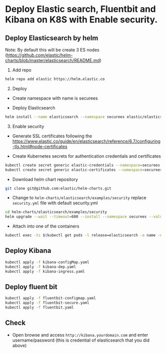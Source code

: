 # Deploy Elastic search, Fluentbit and Kibana on K8S with Enable security.

## Deploy Elasticsearch by helm

Note: By default this will be create 3 ES nodes (https://github.com/elastic/helm-charts/blob/master/elasticsearch/README.md)

1. Add repo

```bash
helm repo add elastic https://helm.elastic.co
```

2. Deploy

- Create namespace with name is securees

- Deploy Elasticsearch

```bash
helm install --name elasticsearch --namespace securees elastic/elasticsearch --version 7.1.0 --set nodeSelector.worker-node=logging
```

3. Enable security

- Generate SSL certificates following the https://www.elastic.co/guide/en/elasticsearch/reference/6.7/configuring-tls.html#node-certificates

- Create Kubernetes secrets for authentication credentials and certificates

```bash
kubectl create secret generic elastic-credentials --namespace=securees --from-literal=password=changeme --from-literal=username=elastic
kubectl create secret generic elastic-certificates --namespace=securees --from-file=elastic-certificates.p12
```

- Download helm chart repository

```bash
git clone git@github.com:elastic/helm-charts.git
```

- Change to `helm-charts/elasticsearch/examples/security` replace `security.yml` file with default security.yml

```bash
cd helm-charts/elasticsearch/examples/security
helm upgrade --wait --timeout=600 --install --namespace securees --values ./security.yml elasticsearch ../../
```


- Attach into one of the containers

```bash
kubectl exec -ti $(kubectl get pods -l release=elasticsearch -o name -n=securees | awk -F'/' '{ print $NF }' | head -n 1) -n=securees bash
```


## Deploy Kibana

```bash
kubectl apply -f kibana-configMap.yaml
kubectl apply -f kibana-dep.yaml
kubectl apply -f kibana-ingress.yaml
```

## Deploy fluent bit

```bash
kubectl apply -f fluentbit-configmap.yaml
kubectl apply -f fluentbit-secure.yaml
kubectl apply -f fluentbit.yaml
```

## Check

- Open browse and access `http://kibana.yourdomain.com` and enter username/password (this is credential of elasticsearch that you did above)